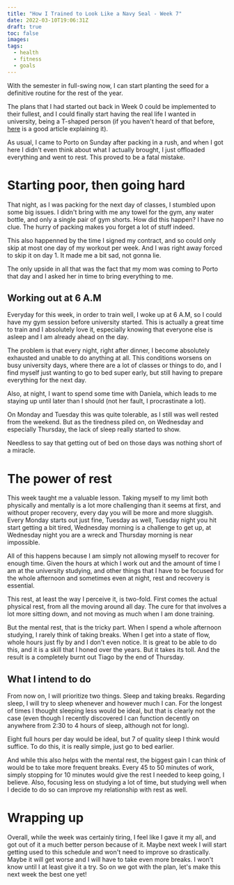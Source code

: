 ```yaml
---
title: "How I Trained to Look Like a Navy Seal - Week 7"
date: 2022-03-10T19:06:31Z
draft: true
toc: false
images:
tags:
  - health
  - fitness
  - goals
---
```


With the semester in full-swing now, I can start planting the seed for a definitive routine for the rest of the year.

The plans that I had started out back in Week 0 could be implemented to their fullest, and I could finally start having the real life I wanted in university, being a T-shaped person (if you haven't heard of that before, [here](https://collegeinfogeek.com/become-t-shaped-person/) is a good article explaining it).

As usual, I came to Porto on Sunday after packing in a rush, and when I got here I didn't even think about what I actually brought, I just offloaded everything and went to rest. This proved to be a fatal mistake.

# Starting poor, then going hard

That night, as I was packing for the next day of classes, I stumbled upon some big issues. I didn't bring with me any towel for the gym, any water bottle, and only a single pair of gym shorts. How did this happen? I have no clue. The hurry of packing makes you forget a lot of stuff indeed.

This also happenned by the time I signed my contract, and so could only skip at most one day of my workout per week. And I was right away forced to skip it on day 1. It made me a bit sad, not gonna lie.

The only upside in all that was the fact that my mom was coming to Porto that day and I asked her in time to bring everything to me.

## Working out at 6 A.M

Everyday for this week, in order to train well, I woke up at 6 A.M, so I could have my gym session before university started. This is actually a great time to train and I absolutely love it, especially knowing that everyone else is asleep and I am already ahead on the day.

The problem is that every night, right after dinner, I become absolutely exhausted and unable to do anything at all. This conditions worsens on busy university days, where there are a lot of classes or things to do, and I find myself just wanting to go to bed super early, but still having to prepare everything for the next day.

Also, at night, I want to spend some time with Daniela, which leads to me staying up until later than I should (not her fault, I procrastinate a lot).

On Monday and Tuesday this was quite tolerable, as I still was well rested from the weekend. But as the tiredness piled on, on Wednesday and especially Thursday, the lack of sleep really started to show.

Needless to say that getting out of bed on those days was nothing short of a miracle.

# The power of rest

This week taught me a valuable lesson. Taking myself to my limit both physically and mentally is a lot more challenging than it seems at first, and without proper recovery, every day you will be more and more sluggish. Every Monday starts out just fine, Tuesday as well, Tuesday night you hit start getting a bit tired, Wednesday morning is a challenge to get up, at Wednesday night you are a wreck and Thursday morning is near impossible.

All of this happens because I am simply not allowing myself to recover for enough time. Given the hours at which I work out and the amount of time I am at the university studying, and other things that I have to be focused for the whole afternoon and sometimes even at night, rest and recovery is essential.

This rest, at least the way I perceive it, is two-fold. First comes the actual physical rest, from all the moving around all day. The cure for that involves a lot more sitting down, and not moving as much when I am done training.

But the mental rest, that is the tricky part. When I spend a whole afternoon studying, I rarely think of taking breaks. When I get into a state of flow, whole hours just fly by and I don't even notice. It is great to be able to do this, and it is a skill that I honed over the years. But it takes its toll. And the result is a completely burnt out Tiago by the end of Thursday.

## What I intend to do

From now on, I will prioritize two things. Sleep and taking breaks. Regarding sleep, I will try to sleep whenever and however much I can. For the longest of times I thought sleeping less would be ideal, but that is clearly not the case (even though I recently discovered I can function decently on anywhere from 2:30 to 4 hours of sleep, although not for long).

Eight full hours per day would be ideal, but 7 of quality sleep I think would suffice. To do this, it is really simple, just go to bed earlier.

And while this also helps with the mental rest, the biggest gain I can think of would be to take more frequent breaks. Every 45 to 50 minutes of work, simply stopping for 10 minutes would give the rest I needed to keep going, I believe. Also, focusing less on studying a lot of time, but studying well when I decide to do so can improve my relationship with rest as well.

# Wrapping up

Overall, while the week was certainly tiring, I feel like I gave it my all, and got out of it a much better person because of it. Maybe next week I will start getting used to this schedule and won't need to improve so drastically. Maybe it will get worse and I will have to take even more breaks. I won't know until I at least give it a try. So on we got with the plan, let's make this next week the best one yet!
